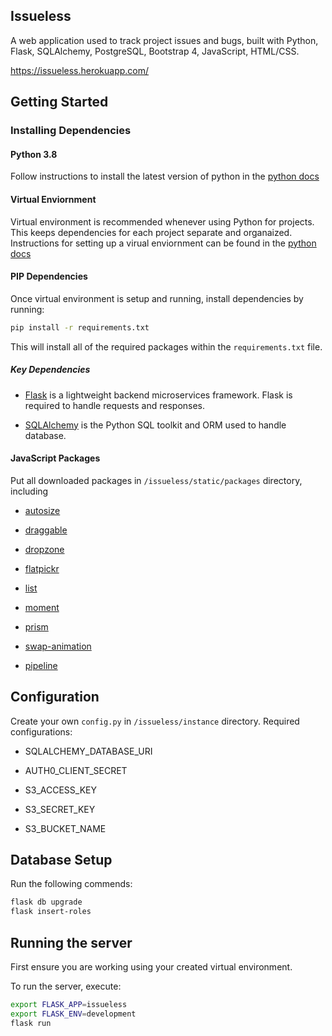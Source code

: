 ## Issueless

A web application used to track project issues and bugs, built with Python, Flask, SQLAlchemy, PostgreSQL, Bootstrap 4, JavaScript, HTML/CSS.

https://issueless.herokuapp.com/

## Getting Started

### Installing Dependencies

#### Python 3.8

Follow instructions to install the latest version of python in the [python docs](https://docs.python.org/3/using/unix.html#getting-and-installing-the-latest-version-of-python)

#### Virtual Enviornment

Virtual environment is recommended whenever using Python for projects. This keeps dependencies for each project separate and organaized. Instructions for setting up a virual enviornment can be found in the [python docs](https://packaging.python.org/guides/installing-using-pip-and-virtual-environments/)

#### PIP Dependencies

Once virtual environment is setup and running, install dependencies by running:

```bash
pip install -r requirements.txt
```

This will install all of the required packages within the `requirements.txt` file.

##### Key Dependencies

-   [Flask](http://flask.pocoo.org/) is a lightweight backend microservices framework. Flask is required to handle requests and responses.

-   [SQLAlchemy](https://www.sqlalchemy.org/) is the Python SQL toolkit and ORM used to handle database.

#### JavaScript Packages

Put all downloaded packages in `/issueless/static/packages` directory, including

-   [autosize](https://www.jacklmoore.com/autosize/)

-   [draggable](https://shopify.github.io/draggable/)

-   [dropzone](https://www.dropzonejs.com/)

-   [flatpickr](https://flatpickr.js.org/)

-   [list](https://listjs.com/)

-   [moment](https://momentjs.com/)

-   [prism](https://prismjs.com/)

-   [swap-animation](https://shopify.github.io/draggable/examples/swap-animation.html/)

-   [pipeline](https://pipeline.mediumra.re/)

## Configuration

Create your own `config.py` in `/issueless/instance` directory. Required configurations:

-   SQLALCHEMY_DATABASE_URI

-   AUTH0_CLIENT_SECRET

-   S3_ACCESS_KEY

-   S3_SECRET_KEY

-   S3_BUCKET_NAME

## Database Setup

Run the following commends:

```bash
flask db upgrade
flask insert-roles
```

## Running the server

First ensure you are working using your created virtual environment.

To run the server, execute:

```bash
export FLASK_APP=issueless
export FLASK_ENV=development
flask run
```

